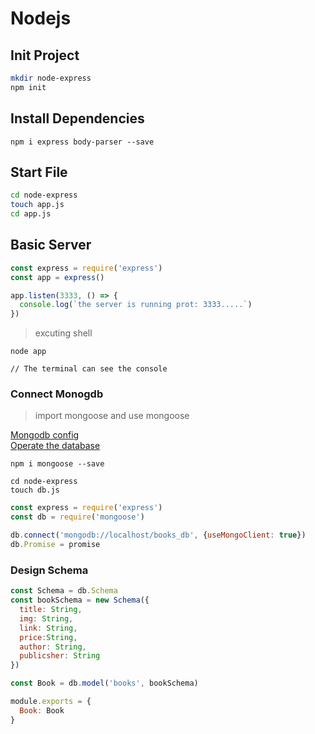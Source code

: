 # Nodejs

## Init Project

```bash
mkdir node-express
npm init
```

## Install Dependencies
```
npm i express body-parser --save
```


## Start File

```bash
cd node-express
touch app.js
cd app.js
```

## Basic Server
```js
const express = require('express')
const app = express()

app.listen(3333, () => {
  console.log(`the server is running prot: 3333.....`)
})
```

> excuting shell
```shell
node app

// The terminal can see the console
```

### Connect Monogdb

> import mongoose and use mongoose

[Mongodb config](https://docs.mongodb.com/v3.4/installation/) <br>
[Operate the database](https://docs.mongodb.com/v3.4/reference/configuration-options/)

```shell
npm i mongoose --save

cd node-express
touch db.js
```

```js
const express = require('express')
const db = require('mongoose')

db.connect('mongodb://localhost/books_db', {useMongoClient: true})
db.Promise = promise
```

### Design Schema

```js
const Schema = db.Schema
const bookSchema = new Schema({
  title: String,
  img: String,
  link: String,
  price:String,
  author: String,
  publicsher: String
})

const Book = db.model('books', bookSchema)

module.exports = {
  Book: Book
}
```
